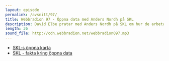 ```yaml
---
layout: episode
permalink: /avsnitt/97/
title: Webbradion 97 - Öppna data med Anders Nordh på SKL
description: David Elbe pratar med Anders Nordh på SKL om hur de arbetar med öppna data.
length: 36
sound_file: http://cdn.webbradion.net/webbradion097.mp3
---
```


* [SKL:s öppna karta](https://oppnadata.skl.se/map)
* [SKL - fakta kring öppna data](http://skl.se/naringslivarbetedigitalisering/digitalisering/digitaldelaktighetoppenhet/oppnadata/faktaoppnadata.1069.html)
